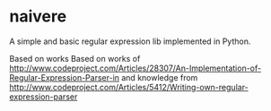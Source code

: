 naivere
=======

A simple and basic regular expression lib implemented in Python. 

Based on works Based on works of http://www.codeproject.com/Articles/28307/An-Implementation-of-Regular-Expression-Parser-in and knowledge from http://www.codeproject.com/Articles/5412/Writing-own-regular-expression-parser
